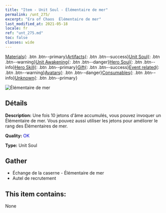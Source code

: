 ```yaml
---
title: "Item - Unit Soul - Élémentaire de mer"
permalink: /unt_275/
excerpt: "Era of Chaos  Élémentaire de mer"
last_modified_at: 2021-05-18
locale: fr
ref: "unt_275.md"
toc: false
classes: wide
---
```

 [Materials](/ItemsFR/){: .btn .btn--primary}[Artifacts](/ItemsFR/Artifacts/){: .btn .btn--success}[Unit Soul](/ItemsFR/UnitSoul/){: .btn .btn--warning}[Unit Awakening](/ItemsFR/UnitAwakening/){: .btn .btn--danger}[Hero Soul](/ItemsFR/HeroSoul/){: .btn .btn--info}[Hero Skill](/ItemsFR/HeroSkill/){: .btn .btn--primary}[Gift](/ItemsFR/Gift/){: .btn .btn--success}[Event related](/ItemsFR/Events/){: .btn .btn--warning}[Avatars](/ItemsFR/Avatars/){: .btn .btn--danger}[Consumables](/ItemsFR/Consumables/){: .btn .btn--info}[Unknown](/ItemsFR/Unknown/){: .btn .btn--primary}

 ![Élémentaire de mer](/images/u/ti_haiyuansu.jpg)

## Détails
 **Description:** Une fois 10 jetons d'âme accumulés, vous pouvez invoquer un Élémentaire de mer. Vous pouvez aussi utiliser les jetons pour améliorer le rang des Élémentaires de mer.

 **Quality:** <span style="color: #0000CD">OK</span>

 **Type:** Unit Soul

## Gather

*    Échange de la caserne - Élémentaire de mer 
*    Autel de recrutement 

## This item contains:

  None

